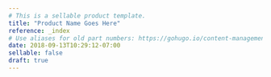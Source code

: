 ```yaml
---
# This is a sellable product template.
title: "Product Name Goes Here"
reference: _index
# Use aliases for old part numbers: https://gohugo.io/content-management/urls/#aliases/
date: 2018-09-13T10:29:12-07:00
sellable: false
draft: true
---
```

